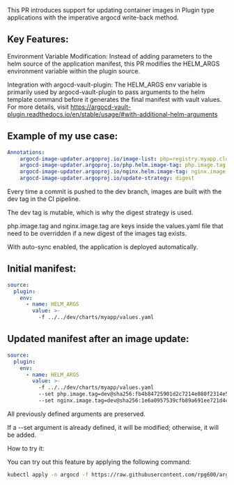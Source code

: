 This PR introduces support for updating container images in Plugin type applications with the imperative argocd write-back method.

## Key Features:

Environment Variable Modification: Instead of adding parameters to the helm source of the application manifest, this PR modifies the HELM_ARGS environment variable within the plugin source.

Integration with argocd-vault-plugin: The HELM_ARGS env variable is primarily used by argocd-vault-plugin to pass arguments to the helm template command before it generates the final manifest with vault values. For more details, visit https://argocd-vault-plugin.readthedocs.io/en/stable/usage/#with-additional-helm-arguments

## Example of my use case:

```yaml
Annotations:
    argocd-image-updater.argoproj.io/image-list: php=registry.myapp.cloud/myapp/php:dev, nginx=registry.myapp.cloud/myapp/nginx:dev
    argocd-image-updater.argoproj.io/php.helm.image-tag: php.image.tag
    argocd-image-updater.argoproj.io/nginx.helm.image-tag: nginx.image.tag
    argocd-image-updater.argoproj.io/update-strategy: digest
```

Every time a commit is pushed to the dev branch, images are built with the dev tag in the CI pipeline.

The dev tag is mutable, which is why the digest strategy is used.

php.image.tag and nginx.image.tag are keys inside the values.yaml file that need to be overridden if a new digest of the images tag exists.

With auto-sync enabled, the application is deployed automatically.

## Initial manifest:

```yaml
source:
  plugin:
    env:
      - name: HELM_ARGS
        value: >-
          -f ../../dev/charts/myapp/values.yaml
```

## Updated manifest after an image update:

```yaml
source:
  plugin:
    env:
      - name: HELM_ARGS
        value: >-
          -f ../../dev/charts/myapp/values.yaml 
          --set php.image.tag=dev@sha256:fb4b84725901d2c7214e080f2314e55dbc9c2cf2b7a9845c288c3014c7d614ab
          --set nginx.image.tag=dev@sha256:1e6a0957539cfb89a691ee721d4cd23ec5f4a9870c674fe4e8a50896d9ba386e
```

All previously defined arguments are preserved.

If a --set argument is already defined, it will be modified; otherwise, it will be added.

How to try it:

You can try out this feature by applying the following command:

```sh
kubectl apply -n argocd -f https://raw.githubusercontent.com/rpg600/argocd-image-updater/plugin-type-support-wmanifest/manifests/install.yaml
```
